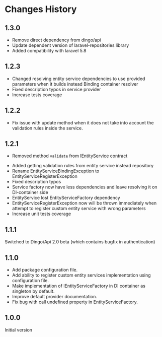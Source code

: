 # Changes History

1.3.0
-----
- Remove direct dependency from dingo/api
- Update dependent version of laravel-repositories library
- Added compatibility with laravel 5.8

1.2.3
-----
- Changed resolving entity service dependencies to use provided parameters when it builds instead Binding container resolver
- Fixed description typos in service provider
- Increase tests coverage

1.2.2
-----
- Fix issue with update method when it does not take into account the validation rules inside the service.

1.2.1
-----
- Removed method `validate` from IEntityService contract
+ Added getting validation rules from entity service instead repository
+ Rename EntityServiceBindingException to EntityServiceRegisterException
+ Fixed description typos
+ Service factory now have less dependencies and leave resolving it on
DI-container side
+ EntityService lost EntityServiceFactory dependency
+ EntityServiceRegisterException now will be thrown immediately when
attempt to register custom entity service with wrong parameters
+ Increase unit tests coverage

1.1.1
-----
Switched to Dingo/Api 2.0 beta (which contains bugfix in authentication)

1.1.0
-----
+ Add package configuration file.
+ Add ability to register custom entity services implementation using configuration file.
+ Make implementation of IEntityServiceFactory in DI container as singleton by default.
+ Improve default provider documentation.
+ Fix bug with call undefined property in EntityServiceFactory.

1.0.0
-----
Initial version
